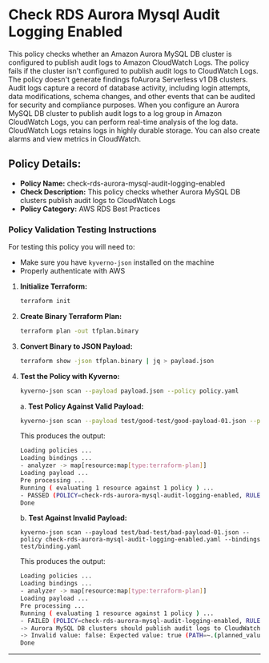 # Check RDS Aurora Mysql Audit Logging Enabled

This policy checks whether an Amazon Aurora MySQL DB cluster is configured to publish audit logs to Amazon CloudWatch Logs. 
The policy fails if the cluster isn't configured to publish audit logs to CloudWatch Logs. The policy doesn't generate findings foAurora Serverless v1 DB clusters. Audit logs capture a record of database activity, including login attempts, data modifications, schema changes, and other events that can be audited for security and compliance purposes. 
When you configure an Aurora MySQL DB cluster to publish audit logs to a log group in Amazon CloudWatch Logs, you can perform real-time analysis of the log data. 
CloudWatch Logs retains logs in highly durable storage. You can also create alarms and view metrics in CloudWatch.

## Policy Details:

- **Policy Name:** check-rds-aurora-mysql-audit-logging-enabled
- **Check Description:** This policy checks whether Aurora MySQL DB clusters publish audit logs to CloudWatch Logs
- **Policy Category:** AWS RDS Best Practices

### Policy Validation Testing Instructions

For testing this policy you will need to:
- Make sure you have `kyverno-json` installed on the machine 
- Properly authenticate with AWS

1. **Initialize Terraform:**
    ```bash
    terraform init
    ```

2. **Create Binary Terraform Plan:**
    ```bash
    terraform plan -out tfplan.binary
    ```

3. **Convert Binary to JSON Payload:**
    ```bash
    terraform show -json tfplan.binary | jq > payload.json
    ```

4. **Test the Policy with Kyverno:**
    ```bash
    kyverno-json scan --payload payload.json --policy policy.yaml
    ```

    a. **Test Policy Against Valid Payload:**
    ```bash
    kyverno-json scan --payload test/good-test/good-payload-01.json --policy check-rds-aurora-mysql-audit-logging-enabled.yaml --bindings test/binding.yaml
    ```

    This produces the output:
    ```bash
    Loading policies ...
    Loading bindings ...
    - analyzer -> map[resource:map[type:terraform-plan]]
    Loading payload ...
    Pre processing ...
    Running ( evaluating 1 resource against 1 policy ) ...
    - PASSED (POLICY=check-rds-aurora-mysql-audit-logging-enabled, RULE=check-rds-aurora-mysql-audit-logging-enabled)
    Done
    ```

    b. **Test Against Invalid Payload:**
    ```
    kyverno-json scan --payload test/bad-test/bad-payload-01.json --policy check-rds-aurora-mysql-audit-logging-enabled.yaml --bindings test/binding.yaml
    ```

    This produces the output:
    ```bash
    Loading policies ...
    Loading bindings ...
    - analyzer -> map[resource:map[type:terraform-plan]]
    Loading payload ...
    Pre processing ...
    Running ( evaluating 1 resource against 1 policy ) ...
    - FAILED (POLICY=check-rds-aurora-mysql-audit-logging-enabled, RULE=check-rds-aurora-mysql-audit-logging-enabled)
    -> Aurora MySQL DB clusters should publish audit logs to CloudWatch Logs (CHECK=spec.rules[0].assert.all[0])
    -> Invalid value: false: Expected value: true (PATH=~.(planned_values.root_module.resources[?type=='aws_rds_cluster' && contains('aurora-mysql', values.engine) && !contains('serverless', values.engine_mode)])[0].values.(enabled_cloudwatch_logs_exports != `null` && length(enabled_cloudwatch_logs_exports) > `0`))
    Done
    ```

---